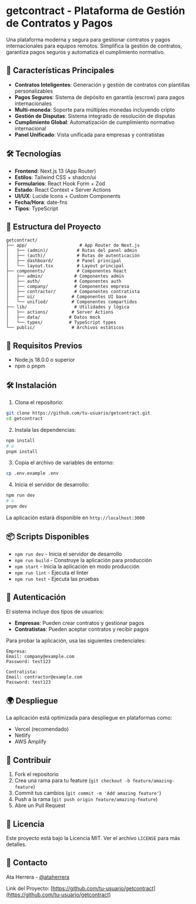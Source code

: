 # getcontract - Plataforma de Gestión de Contratos y Pagos

Una plataforma moderna y segura para gestionar contratos y pagos internacionales para equipos remotos. Simplifica la gestión de contratos, garantiza pagos seguros y automatiza el cumplimiento normativo.

## 🚀 Características Principales

- **Contratos Inteligentes**: Generación y gestión de contratos con plantillas personalizables
- **Pagos Seguros**: Sistema de depósito en garantía (escrow) para pagos internacionales
- **Multi-moneda**: Soporte para múltiples monedas incluyendo cripto
- **Gestión de Disputas**: Sistema integrado de resolución de disputas
- **Cumplimiento Global**: Automatización de cumplimiento normativo internacional
- **Panel Unificado**: Vista unificada para empresas y contratistas

## 🛠️ Tecnologías

- **Frontend**: Next.js 13 (App Router)
- **Estilos**: Tailwind CSS + shadcn/ui
- **Formularios**: React Hook Form + Zod
- **Estado**: React Context + Server Actions
- **UI/UX**: Lucide Icons + Custom Components
- **Fecha/Hora**: date-fns
- **Tipos**: TypeScript

## 📁 Estructura del Proyecto

```
getcontract/
├── app/                    # App Router de Next.js
│   ├── (admin)/           # Rutas del panel admin
│   ├── (auth)/            # Rutas de autenticación
│   ├── dashboard/         # Panel principal
│   └── layout.tsx         # Layout principal
├── components/            # Componentes React
│   ├── admin/            # Componentes admin
│   ├── auth/             # Componentes auth
│   ├── company/          # Componentes empresa
│   ├── contractor/       # Componentes contratista
│   ├── ui/              # Componentes UI base
│   └── unified/         # Componentes compartidos
├── lib/                  # Utilidades y lógica
│   ├── actions/         # Server Actions
│   ├── data/           # Datos mock
│   └── types/          # TypeScript types
└── public/              # Archivos estáticos
```

## 🚦 Requisitos Previos

- Node.js 18.0.0 o superior
- npm o pnpm

## 🛠️ Instalación

1. Clona el repositorio:
```bash
git clone https://github.com/tu-usuario/getcontract.git
cd getcontract
```

2. Instala las dependencias:
```bash
npm install
# o
pnpm install
```

3. Copia el archivo de variables de entorno:
```bash
cp .env.example .env
```

4. Inicia el servidor de desarrollo:
```bash
npm run dev
# o
pnpm dev
```

La aplicación estará disponible en `http://localhost:3000`

## 📦 Scripts Disponibles

- `npm run dev` - Inicia el servidor de desarrollo
- `npm run build` - Construye la aplicación para producción
- `npm start` - Inicia la aplicación en modo producción
- `npm run lint` - Ejecuta el linter
- `npm run test` - Ejecuta las pruebas

## 🔐 Autenticación

El sistema incluye dos tipos de usuarios:

- **Empresas**: Pueden crear contratos y gestionar pagos
- **Contratistas**: Pueden aceptar contratos y recibir pagos

Para probar la aplicación, usa las siguientes credenciales:

```
Empresa:
Email: company@example.com
Password: test123

Contratista:
Email: contractor@example.com
Password: test123
```

## 🌍 Despliegue

La aplicación está optimizada para despliegue en plataformas como:

- Vercel (recomendado)
- Netlify
- AWS Amplify

## 🤝 Contribuir

1. Fork el repositorio
2. Crea una rama para tu feature (`git checkout -b feature/amazing-feature`)
3. Commit tus cambios (`git commit -m 'Add amazing feature'`)
4. Push a la rama (`git push origin feature/amazing-feature`)
5. Abre un Pull Request

## 📝 Licencia

Este proyecto está bajo la Licencia MIT. Ver el archivo `LICENSE` para más detalles.

## 📧 Contacto

Ata Herrera - [@ataherrera](https://twitter.com/ataherrera)

Link del Proyecto: [https://github.com/tu-usuario/getcontract](https://github.com/tu-usuario/getcontract)